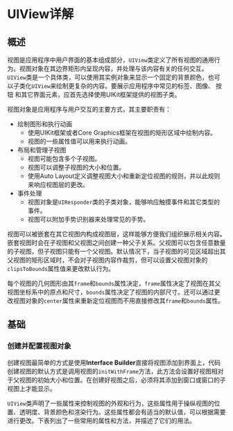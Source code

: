 # UIView详解


## 概述

视图是应用程序中用户界面的基本组成部分，`UIView`类定义了所有视图的通用行为。视图对象在其边界矩形内呈现内容，并处理与该内容有关的任何交互。`UIView`类是一个具体类，可以使用其实例对象来显示一个固定的背景颜色，也可以子类化`UIView`来绘制更复杂的内容。要展示应用程序中常见的标签、图像、 按钮 和其它界面元素，应首先选择使用UIKit框架提供的视图子类。

视图对象是应用程序与用户交互的主要方式，其主要职责有：

- 绘制图形和执行动画
    - 使用UIKit框架或者Core Graphics框架在视图的矩形区域中绘制内容。
    - 视图的一些属性值可以用来执行动画。
- 布局和管理子视图
    - 视图可能包含多个子视图。
    - 视图可以调整子视图的大小和位置。
    - 使用Auto Layout定义调整视图大小和重新定位视图的规则，并以此规则来响应视图层的更改。
- 事件处理
    - 视图对象是`UIResponder`类的子类对象，能够响应触摸事件和其它类型的事件。
    - 视图可以附加手势识别器来处理常见的手势。
    
视图可以被嵌套在其它视图内构成视图层，这样能够方便我们组织展示相关内容。嵌套视图时会在子视图和父视图之间创建一种父子关系。父视图可以包含任意数量的子视图，但子视图只能有一个父视图。默认情况下，当子视图的可见区域超出其父视图的矩形区域时，不会对子视图内容作裁剪，但可以设置父视图对象的`clipsToBounds`属性值来更改默认行为。

每个视图的几何图形由其`frame`和`bounds`属性决定，`frame`属性决定了视图在其父视图坐标系中的原点和尺寸，`bounds`属性决定了视图的内部尺寸。还可以通过更改视图对象的`center`属性来重新定位视图而不用直接修改其`frame`和`bounds`属性。

## 基础

### 创建并配置视图对象

创建视图最简单的方式是使用**Interface Builder**直接将视图添加到界面上，代码创建视图的默认方式是调用视图的`initWithFrame`方法，此方法会设置好视图相对于父视图的初始大小和位置。在创建好视图之后，必须将其添加到窗口或窗口的子视图上才能显示。

`UIView`类声明了一些属性来控制视图的外观和行为，这些属性用于操纵视图的位置、透明度、背景颜色和渲染行为。这些属性都会有适当的默认值，可以根据需要进行更改。下表列出了一些常用的属性和方法，并描述了它们的用法。




